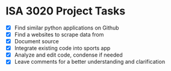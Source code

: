 # ISA 3020 Project Tasks

- [x] Find similar python applications on Github
- [x] Find a websites to scrape data from
- [x] Document source
- [x] Integrate existing code into sports app
- [x] Analyze and edit code, condense if needed
- [x] Leave comments for a better understanding and clarification
